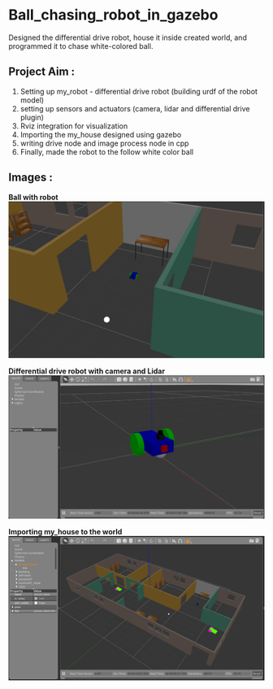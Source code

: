 # Ball_chasing_robot_in_gazebo
Designed the differential drive robot, house it inside created world, and programmed it to chase white-colored ball.

## Project Aim :
1. Setting up my_robot - differential drive robot (building urdf of the robot  model)
2. setting up sensors and actuators (camera, lidar and differential drive plugin)
3. Rviz integration for visualization
4. Importing the my_house designed using gazebo
5. writing drive node and image process node in cpp
6. Finally, made the robot to the follow white color ball

## Images :
**Ball with robot**
![](images/ball_with_robot.png)

**Differential drive robot with camera and Lidar**
![](images/diff_robot.png)

**Importing my_house to the world**
![](images/my_house.png)

